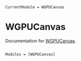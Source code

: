 ```@meta
CurrentModule = WGPUCanvas
```

# WGPUCanvas

Documentation for [WGPUCanvas](https://github.com/arhik/WGPUCanvas.jl).

```@index
```

```@autodocs
Modules = [WGPUCanvas]
```
